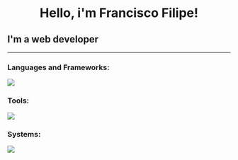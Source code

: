 <h1 align="center">Hello, i'm Francisco Filipe!</h1>

<h2>I'm a web developer</h2>

<hr>

<h3 align="left">Languages and Frameworks:</h3>
<p align="left">
  <a href="https://skillicons.dev">
    <img src="https://skillicons.dev/icons?i=html,css,js,bootstrap,laravel,php,cpp,cs" />
  </a>
</p>

<h3 align="left">Tools:</h3>
<p align="left">
  <a href="https://skillicons.dev">
    <img src="https://skillicons.dev/icons?i=ae,discord,figma,git,github,npm,mysql,pr,ps,vscode" />
  </a>
</p>

<h3 align="left">Systems:</h3>
<p align="left">
  <a href="https://skillicons.dev">
    <img src="https://skillicons.dev/icons?i=mint,ubuntu,windows" />
  </a>
</p>